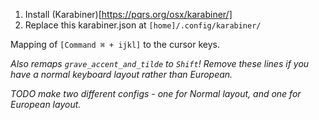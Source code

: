 
1. Install (Karabiner)[https://pqrs.org/osx/karabiner/]
1. Replace this karabiner.json at `[home]/.config/karabiner/`

Mapping of `[Command ⌘ + ijkl]` to the cursor keys.

*Also remaps `grave_accent_and_tilde` to `Shift`! Remove these lines if you have a normal keyboard layout rather than European.*

*TODO make two different configs - one for Normal layout, and one for European layout.*
